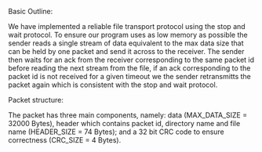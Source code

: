 
Basic Outline:

We have implemented a reliable file transport protocol using the stop and wait protocol. To ensure our program uses as low memory as possible the sender reads a single stream of data equivalent to the max data size that can be held by one packet and send it across to the receiver. The sender then waits for an ack from the receiver corresponding to the same packet id before reading the next stream from the file, if an ack corresponding to the packet id is not received for a given timeout we the sender retransmitts the packet again which is consistent with the stop and wait protocol.

Packet structure:  

The packet has three main components, namely: data (MAX_DATA_SIZE = 32000 Bytes),  header which contains packet id, directory name and file name (HEADER_SIZE = 74 Bytes);  and a 32 bit CRC code to ensure correctness (CRC_SIZE = 4 Bytes).

